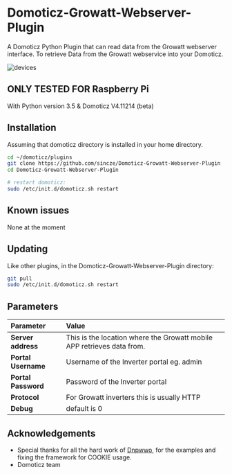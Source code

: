 # Domoticz-Growatt-Webserver-Plugin

A Domoticz Python Plugin that can read data from the Growatt webserver interface.
To retrieve Data from the Growatt webservice into your Domoticz.

![devices](https://github.com/sincze/Domoticz-Growatt-Webserver-Plugin/blob/master/Growatt-Image.png)

## ONLY TESTED FOR Raspberry Pi

With Python version 3.5 & Domoticz V4.11214 (beta)


## Installation

Assuming that domoticz directory is installed in your home directory.

```bash
cd ~/domoticz/plugins
git clone https://github.com/sincze/Domoticz-Growatt-Webserver-Plugin
cd Domoticz-Growatt-Webserver-Plugin

# restart domoticz:
sudo /etc/init.d/domoticz.sh restart
```
## Known issues

None at the moment

## Updating

Like other plugins, in the Domoticz-Growatt-Webserver-Plugin directory:
```bash
git pull
sudo /etc/init.d/domoticz.sh restart
```

## Parameters

| Parameter | Value |
| :--- | :--- |
| **Server address** | This is the location where the Growatt mobile APP retrieves data from. |
| **Portal Username** | Username of the Inverter portal eg. admin |
| **Portal Password** | Password of the Inverter portal |
| **Protocol** |	For Growatt inverters this is usually HTTP |
| **Debug** | default is 0 |

## Acknowledgements

* Special thanks for all the hard work of [Dnpwwo](https://github.com/dnpwwo), for the examples and fixing the framework for COOKIE usage.
* Domoticz team
